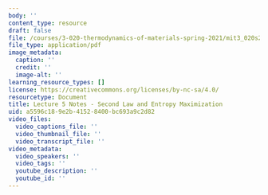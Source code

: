 ```yaml
---
body: ''
content_type: resource
draft: false
file: /courses/3-020-thermodynamics-of-materials-spring-2021/mit3_020s21_l05.pdf
file_type: application/pdf
image_metadata:
  caption: ''
  credit: ''
  image-alt: ''
learning_resource_types: []
license: https://creativecommons.org/licenses/by-nc-sa/4.0/
resourcetype: Document
title: Lecture 5 Notes - Second Law and Entropy Maximization
uid: a5596c18-9e2b-4152-8400-bc693a9c2d82
video_files:
  video_captions_file: ''
  video_thumbnail_file: ''
  video_transcript_file: ''
video_metadata:
  video_speakers: ''
  video_tags: ''
  youtube_description: ''
  youtube_id: ''
---
```

